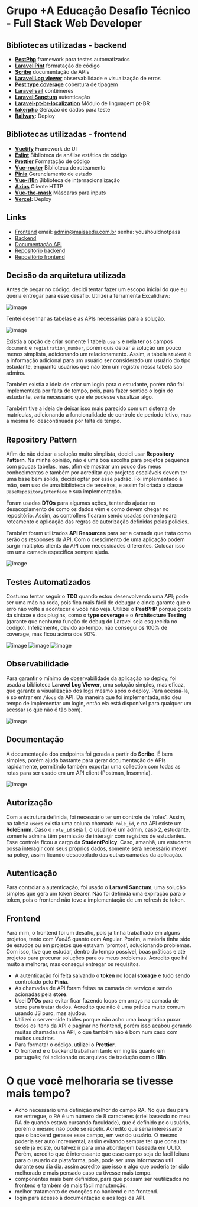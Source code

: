 
# Grupo +A Educação Desafio Técnico - Full Stack Web Developer

## Bibliotecas utilizadas - backend
- **[PestPhp](https://pestphp.com/)** framework para testes automatizados
- **[Laravel Pint](https://laravel.com/docs/11.x/pint)** formatação de código
- **[Scribe](https://scribe.knuckles.wtf/)** documentação de APIs
- **[Laravel Log viewer](https://log-viewer.opcodes.io/)** observabilidade e visualização de erros
- **[Pest type coverage](https://pestphp.com/docs/type-coverage)** cobertura de tipagem
- **[Laravel sail](https://laravel.com/docs/11.x/sail)** contêineres
- **[Laravel Sanctum](https://laravel.com/docs/11.x/sanctum)** autenticação
- **[Laravel-pt-br-localization](https://github.com/lucascudo/laravel-pt-BR-localization)** Módulo de linguagem pt-BR
- **[fakerphp](https://fakerphp.org/)** Geração de dados para teste
- **[Railway](https://railway.app/):** Deploy

## Bibliotecas utilizadas - frontend
- **[Vuetify](https://vuetifyjs.com/)** Framework de UI
- **[Eslint](https://eslint.org/)** Biblioteca de análise estática de código
- **[Prettier](https://prettier.io/)** Formatação de código
- **[Vue-router](https://router.vuejs.org/)** Biblioteca de roteamento
- **[Pinia](https://pinia.vuejs.org/)** Gerenciamento de estado
- **[Vue-i18n](https://vue-i18n.intlify.dev/)** Biblioteca de internacionalização
- **[Axios](https://axios-http.com/)** Cliente HTTP
- **[Vue-the-mask](https://vuejs-tips.github.io/vue-the-mask/)** Máscaras para inputs
- **[Vercel](https://vercel.com/):** Deploy

## Links
- [Frontend](https://challenge-full-stack-web-vuejs.vercel.app/) email: admin@maisaedu.com.br senha: youshouldnotpass
- [Backend](https://challenge-full-stack-web-laravel-production-1f95.up.railway.app/)
- [Documentação API](https://challenge-full-stack-web-laravel-production-1f95.up.railway.app/docs)
- [Repositório backend](https://github.com/souzaWill/challenge-full-stack-web-laravel)
- [Repositório frontend](https://github.com/souzaWill/challenge-full-stack-web-vuejs)

## Decisão da arquitetura utilizada
Antes de pegar no código, decidi tentar fazer um escopo inicial do que eu queria entregar para esse desafio. Utilizei a ferramenta Excalidraw:

![image](https://github.com/user-attachments/assets/de177eb8-ad6e-45fa-aefe-d6ffcf70e4a8)

Tentei desenhar as tabelas e as APIs necessárias para a solução.

![image](https://github.com/user-attachments/assets/da8fbc48-0825-4c5a-9d6d-f6c6b8433123)

Existia a opção de criar somente 1 tabela `users` e nela ter os campos `document` e `registration_number`, porém quis deixar a solução um pouco menos simplista, adicionando um relacionamento. Assim, a tabela `student` é a informação adicional para um usuário ser considerado um usuário do tipo estudante, enquanto usuários que não têm um registro nessa tabela são admins.

Também existia a ideia de criar um login para o estudante, porém não foi implementada por falta de tempo, pois, para fazer sentido o login do estudante, seria necessário que ele pudesse visualizar algo.

Também tive a ideia de deixar isso mais parecido com um sistema de matrículas, adicionando a funcionalidade de controle de período letivo, mas a mesma foi descontinuada por falta de tempo.

## Repository Pattern
Afim de não deixar a solução muito simplista, decidi usar **Repository Pattern**. Na minha opinião, não é uma boa escolha para projetos pequenos com poucas tabelas, mas, afim de mostrar um pouco dos meus conhecimentos e também por acreditar que projetos escaláveis devem ter uma base bem sólida, decidi optar por esse padrão. Foi implementado à mão, sem uso de uma biblioteca de terceiros, e assim foi criada a classe `BaseRepositoryInterface` e sua implementação.

Foram usadas **DTOs** para algumas ações, tentando ajudar no desacoplamento de como os dados vêm e como devem chegar no repositório. Assim, as controllers ficaram sendo usadas somente para roteamento e aplicação das regras de autorização definidas pelas policies.

Também foram utilizados **API Resources** para ser a camada que trata como serão os responses da API. Com o crescimento de uma aplicação podem surgir múltiplos clients da API com necessidades diferentes. Colocar isso em uma camada específica sempre ajuda.

![image](https://github.com/user-attachments/assets/9f624217-b7fd-432b-abae-5046d02446d3)

## Testes Automatizados
Costumo tentar seguir o **TDD** quando estou desenvolvendo uma API; pode ser uma mão na roda, pois fica mais fácil de debugar e ainda garante que o erro não volte a acontecer e você não veja. Utilizei o **PestPHP** porque gosto da sintaxe e dos plugins, como o **type coverage** e o **Architecture Testing** (garante que nenhuma função de debug do Laravel seja esquecida no código). Infelizmente, devido ao tempo, não consegui os 100% de coverage, mas ficou acima dos 90%.

![image](https://github.com/user-attachments/assets/c16f8cf1-2f5d-408d-a963-7c4e78e2a786)
![image](https://github.com/user-attachments/assets/fe08aa6e-54eb-4d9b-9943-b2b9a90e4f46)
![image](https://github.com/user-attachments/assets/486f69b8-d7ff-481e-ae50-18e716f67ec9)

## Observabilidade
Para garantir o mínimo de observabilidade da aplicação no deploy, foi usada a biblioteca **Laravel Log Viewer**, uma solução simples, mas eficaz, que garante a visualização dos logs mesmo após o deploy. Para acessá-la, é só entrar em `/docs` da API. Da maneira que foi implementada, não deu tempo de implementar um login, então ela está disponível para qualquer um acessar (o que não é tão bom).

![image](https://github.com/user-attachments/assets/919b1f42-ed06-4df3-8625-d8ad0bdad532)

## Documentação
A documentação dos endpoints foi gerada a partir do **Scribe**. É bem simples, porém ajuda bastante para gerar documentação de APIs rapidamente, permitindo também exportar uma collection com todas as rotas para ser usado em um API client (Postman, Insomnia).

![image](https://github.com/user-attachments/assets/2a39f244-ccec-4a39-927c-c21fa9bc158f)

## Autorização
Com a estrutura definida, foi necessário ter um controle de 'roles'. Assim, na tabela `users` existia uma coluna chamada `role_id`, e na API existe um **RoleEnum**. Caso o `role_id` seja 1, o usuário é um admin, caso 2, estudante, somente admins têm permissão de interagir com registros de estudantes. Esse controle ficou a cargo da **StudentPolicy**. Caso, amanhã, um estudante possa interagir com seus próprios dados, somente será necessário mexer na policy, assim ficando desacoplado das outras camadas da aplicação.

## Autenticação
Para controlar a autenticação, foi usado o **Laravel Sanctum**, uma solução simples que gera um token Bearer. Não foi definida uma expiração para o token, pois o frontend não teve a implementação de um refresh de token.

## Frontend
Para mim, o frontend foi um desafio, pois já tinha trabalhado em alguns projetos, tanto com VueJS quanto com Angular. Porém, a maioria tinha sido de estudos ou em projetos que estavam 'prontos', solucionando problemas. Com isso, tive que estudar, dentro do tempo possível, boas práticas e até projetos para procurar soluções para os meus problemas. Acredito que há muito a melhorar, mas consegui entregar os requisitos.

* A autenticação foi feita salvando o **token** no **local storage** e tudo sendo controlado pelo **Pinia**.
* As chamadas de API foram feitas na camada de serviço e sendo acionadas pela **store**.
* Usei **DTOs** para evitar ficar fazendo loops em arrays na camada de store para tratar dados. Acredito que não é uma prática muito comum usando JS puro, mas ajudou.
* Utilizei o server-side tables porque não acho uma boa prática puxar todos os itens da API e paginar no frontend, porém isso acabou gerando muitas chamadas na API, o que também não é bom num caso com muitos usuários.
* Para formatar o código, utilizei o **Prettier**.
* O frontend e o backend trabalham tanto em inglês quanto em português; foi adicionado os arquivos de tradução com o **i18n**.

# O que você melhoraria se tivesse mais tempo?
* Acho necessário uma definição melhor do campo RA. No que deu para ser entregue, o RA é um número de 8 caracteres (criei baseado no meu RA de quando estava cursando faculdade), que é definido pelo usuário, porém o mesmo não pode se repetir. Acredito que seria interessante que o backend gerasse esse campo, em vez do usuário. O mesmo poderia ser auto incremental, assim evitando sempre ter que consultar se ele já existe, ou talvez ir para uma abordagem baseada em UUID. Porém, acredito que é interessante que esse campo seja de facil leitura para o usuario da plataforma, pois, pode ser uma informacao util durante seu dia dia. assim acredito que isso e algo que poderia ter sido melhorado e mais pensado caso eu tivesse mais tempo.
* componentes mais bem definidos, para que possam ser reutilizados no frontend e também de mais fácil manutenção.
* melhor tratamento de exceções no backend e no frontend.
* login para acesso à documentação e aos logs da API.
